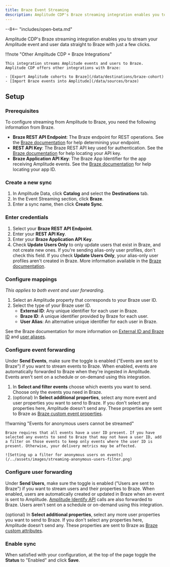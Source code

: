 ```yaml
---
title: Braze Event Streaming
description: Amplitude CDP's Braze streaming integration enables you to stream your Amplitude event and user data straight to Braze with just a few clicks.
---
```


--8<-- "includes/open-beta.md"

Amplitude CDP's Braze streaming integration enables you to stream your Amplitude event and user data straight to Braze with just a few clicks.

!!!note "Other Amplitude CDP + Braze Integrations"

    This integration streams Amplitude events and users to Braze. Amplitude CDP offers other integrations with Braze:

    - [Export Amplitude cohorts to Braze](/data/destinations/braze-cohort)
    - [Import Braze events into Amplitude](/data/sources/braze)

## Setup

### Prerequisites

To configure streaming from Amplitude to Braze, you need the following information from Braze.

- **Braze REST API Endpoint**: The Braze endpoint for REST operations. See the [Braze documentation](https://www.braze.com/docs/api/basics/#endpoints) for help determining your endpoint.
- **REST API Key**: The Braze REST API key used for authentication. See the [Braze documentation](https://www.braze.com/docs/api/basics/#rest-api-key) for help locating your API key.
- **Braze Application API Key**: The Braze App Identifier for the app receiving Amplitude events. See the [Braze documentation](https://www.braze.com/docs/api/identifier_types/#the-app-identifier-api-key) for help locating your app ID.

### Create a new sync

1. In Amplitude Data, click **Catalog** and select the **Destinations** tab.
2. In the Event Streaming section, click **Braze**.
3. Enter a sync name, then click **Create Sync**.

### Enter credentials

1. Select your **Braze REST API Endpoint**.
2. Enter your **REST API Key**.
3. Enter your **Braze Application API Key**.
4. Check **Update Users Only** to only update users that exist in Braze, and not create new ones. If you're sending alias-only user profiles, don't check this field. If you check **Update Users Only**, your alias-only user profiles aren't created in Braze. More information available in the [Braze documentation](https://www.braze.com/docs/api/objects_filters/user_attributes_object).

### Configure mappings

_This applies to both event and user forwarding._

1. Select an Amplitude property that corresponds to your Braze user ID.
2. Select the type of your Braze user ID.
    - **External ID**: Any unique identifier for each user in Braze.
    - **Braze ID**: A unique identifier provided by Braze for each user.
    - **User Alias**: An alternative unique identifier for each user in Braze.

See the Braze documentation for more information on [External ID and Braze ID](https://www.braze.com/docs/api/basics/#user-ids) and [user aliases](https://www.braze.com/docs/api/objects_filters/user_alias_object).

### Configure event forwarding

Under **Send Events**, make sure the toggle is enabled ("Events are sent to Braze") if you want to stream events to Braze. When enabled, events are automatically forwarded to Braze when they're ingested in Amplitude. Events aren't sent on a schedule or on-demand using this integration.

1. In **Select and filter events** choose which events you want to send. Choose only the events you need in Braze.
2. (optional) In **Select additional properties**, select any more event and user properties you want to send to Braze. If you don't select any properties here, Amplitude doesn't send any. These properties are sent to Braze as [Braze custom event properties](https://www.braze.com/docs/user_guide/data_and_analytics/custom_data/custom_events/#custom-event-properties).

!!!warning "Events for anonymous users cannot be streamed"

    Braze requires that all events have a user ID present. If you have selected any events to send to Braze that may not have a user ID, add a filter on those events to keep only events where the user ID is present. Otherwise, your delivery metrics may be affected.

    ![Setting up a filter for anonymous users on events](/../assets/images/streaming-anonymous-users-filter.png)

### Configure user forwarding

Under **Send Users**, make sure the toggle is enabled ("Users are sent to Braze") if you want to stream users and their properties to Braze. When enabled, users are automatically created or updated in Braze when an event is sent to Amplitude. [Amplitude Identify API](https://www.docs.developers.amplitude.com/analytics/apis/identify-api/) calls are also forwarded to Braze. Users aren't sent on a schedule or on-demand using this integration.

(optional) In **Select additional properties**, select any more user properties you want to send to Braze. If you don't select any properties here, Amplitude doesn't send any. These properties are sent to Braze as [Braze custom attributes](https://www.braze.com/docs/user_guide/data_and_analytics/custom_data/custom_attributes/).

### Enable sync

When satisfied with your configuration, at the top of the page toggle the **Status** to "Enabled" and click **Save**.